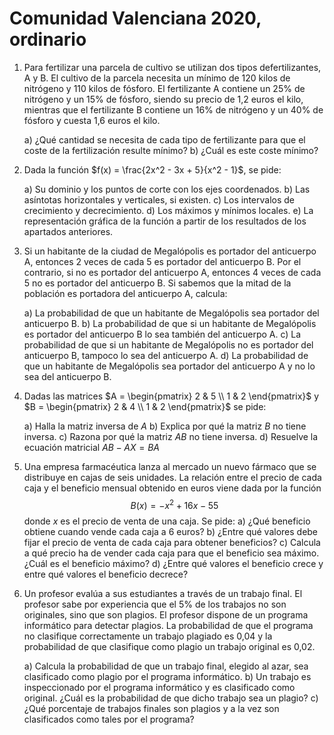 # Comunidad Valenciana 2020, ordinario

1.  Para fertilizar una parcela de cultivo se utilizan dos tipos
    defertilizantes, A y B. El cultivo de la parcela necesita un mínimo
    de 120 kilos de nitrógeno y 110 kilos de fósforo. El fertilizante A
    contiene un 25% de nitrógeno y un 15% de fósforo, siendo su precio
    de 1,2 euros el kilo, mientras que el fertilizante B contiene un 16%
    de nitrógeno y un 40% de fósforo y cuesta 1,6 euros el kilo.

    a)  ¿Qué cantidad se necesita de cada tipo de fertilizante para que
        el coste de la fertilización resulte mínimo?
    b)  ¿Cuál es este coste mínimo?

2.  Dada la función $f(x) = \frac{2x^2 - 3x + 5}{x^2 - 1}$, se pide:

    a)  Su dominio y los puntos de corte con los ejes coordenados.
    b)  Las asíntotas horizontales y verticales, si existen.
    c)  Los intervalos de crecimiento y decrecimiento.
    d)  Los máximos y mínimos locales.
    e)  La representación gráfica de la función a partir de los
        resultados de los apartados anteriores.

3.  Si un habitante de la ciudad de Megalópolis es portador del
    anticuerpo A, entonces 2 veces de cada 5 es portador del
    anticuerpo B. Por el contrario, si no es portador del anticuerpo A,
    entonces 4 veces de cada 5 no es portador del anticuerpo B. Si
    sabemos que la mitad de la población es portadora del anticuerpo A,
    calcula:

    a)  La probabilidad de que un habitante de Megalópolis sea portador
        del anticuerpo B.
    b)  La probabilidad de que si un habitante de Megalópolis es
        portador del anticuerpo B lo sea también del anticuerpo A.
    c)  La probabilidad de que si un habitante de Megalópolis no es
        portador del anticuerpo B, tampoco lo sea del anticuerpo A.
    d)  La probabilidad de que un habitante de Megalópolis sea portador
        del anticuerpo A y no lo sea del anticuerpo B.

4.  Dadas las matrices
    $A = \begin{pmatrix}  2 & 5 \\  1 & 2 \end{pmatrix}$ y
    $B = \begin{pmatrix}  2 & 4 \\  1 & 2 \end{pmatrix}$ se pide:

    a)  Halla la matriz inversa de $A$
    b)  Explica por qué la matriz $B$ no tiene inversa.
    c)  Razona por qué la matriz $AB$ no tiene inversa.
    d)  Resuelve la ecuación matricial $AB - AX = BA$

5.  Una empresa farmacéutica lanza al mercado un nuevo fármaco que se
    distribuye en cajas de seis unidades. La relación entre el precio de
    cada caja y el beneficio mensual obtenido en euros viene dada por la
    función $$B(x) = -x^2 + 16x - 55$$ donde $x$ es el precio de venta
    de una caja. Se pide: a) ¿Qué beneficio obtiene cuando vende cada
    caja a 6 euros? b) ¿Entre qué valores debe fijar el precio de venta
    de cada caja para obtener beneficios? c) Calcula a qué precio ha de
    vender cada caja para que el beneficio sea máximo. ¿Cuál es el
    beneficio máximo? d) ¿Entre qué valores el beneficio crece y entre
    qué valores el beneficio decrece?

6.  Un profesor evalúa a sus estudiantes a través de un trabajo final.
    El profesor sabe por experiencia que el 5% de los trabajos no son
    originales, sino que son plagios. El profesor dispone de un programa
    informático para detectar plagios. La probabilidad de que el
    programa no clasifique correctamente un trabajo plagiado es 0,04 y
    la probabilidad de que clasifique como plagio un trabajo original es
    0,02.

    a)  Calcula la probabilidad de que un trabajo final, elegido al
        azar, sea clasificado como plagio por el programa informático.
    b)  Un trabajo es inspeccionado por el programa informático y es
        clasificado como original. ¿Cuál es la probabilidad de que dicho
        trabajo sea un plagio?
    c)  ¿Qué porcentaje de trabajos finales son plagios y a la vez son
        clasificados como tales por el programa?
